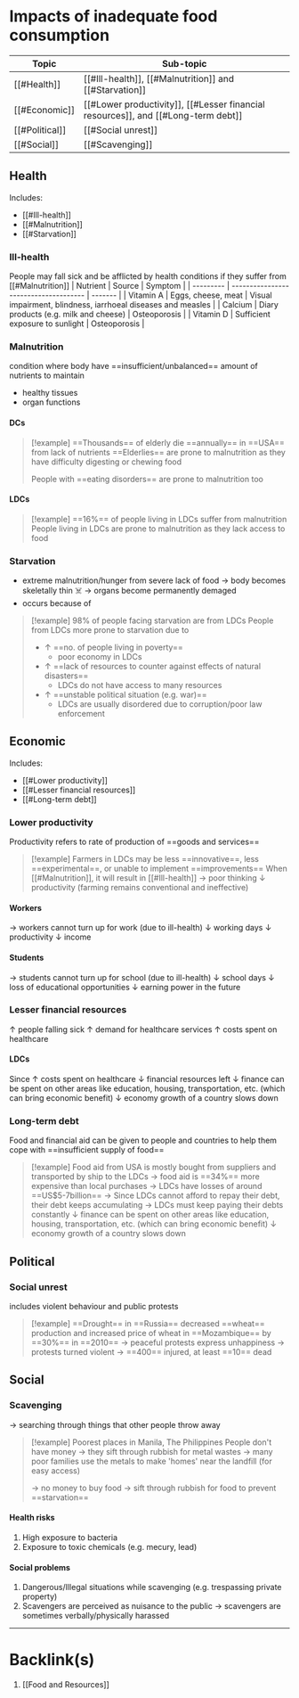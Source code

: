 # Impacts of inadequate food consumption
| Topic          | Sub-topic                                                                         |
| -------------- | --------------------------------------------------------------------------------- |
| [[#Health]]    | [[#Ill-health]], [[#Malnutrition]] and [[#Starvation]]                                             |
| [[#Economic]]  | [[#Lower productivity]], [[#Lesser financial resources]], and [[#Long-term debt]] |
| [[#Political]] | [[#Social unrest]]                                                                |
| [[#Social]]    | [[#Scavenging]]                                                                   |
## Health
Includes:
- [[#Ill-health]]
- [[#Malnutrition]]
- [[#Starvation]]
### Ill-health
People may fall sick and be afflicted by health conditions if they suffer from [[#Malnutrition]]
| Nutrient  | Source                                | Symptom |
| --------- | ------------------------------------- | ------- |
| Vitamin A | Eggs, cheese, meat                     | Visual impairment, blindness, iarrhoeal diseases and measles        |
| Calcium   | Diary products (e.g. milk and cheese) | Osteoporosis        |
| Vitamin D | Sufficient exposure to sunlight       | Osteoporosis        |
### Malnutrition
condition where body have ==insufficient/unbalanced== amount of nutrients to maintain
- healthy tissues
- organ functions
#### DCs
>[!example] ==Thousands== of elderly die ==annually== in ==USA== from lack of nutrients
>==Elderlies== are prone to malnutrition as they have difficulty digesting or chewing food
>
>People with ==eating disorders== are prone to malnutrition too
#### LDCs
>[!example] ==16%== of people living in LDCs suffer from malnutrition
>People living in LDCs are prone to malnutrition as they lack access to food
### Starvation
- extreme malnutrition/hunger from severe lack of food
    $\rightarrow$ body becomes skeletally thin ☠️
    $\rightarrow$ organs become permanently demaged
- occurs because of
>[!example] 98% of people facing starvation are from LDCs
>People from LDCs more prone to starvation due to
>- $\uparrow$ ==no. of people living in poverty==
>   - poor economy in LDCs
>- $\uparrow$ ==lack of resources to counter against effects of natural disasters==
>   - LDCs do not have access to many resources
>- $\uparrow$ ==unstable political situation (e.g. war)==
>   - LDCs are usually disordered due to corruption/poor law enforcement
## Economic
Includes:
- [[#Lower productivity]]
- [[#Lesser financial resources]]
- [[#Long-term debt]]
### Lower productivity
Productivity refers to rate of production of ==goods and services==
>[!example] Farmers in LDCs may be less ==innovative==, less ==experimental==, or unable to implement ==improvements==
When [[#Malnutrition]], it will result in [[#Ill-health]]
>$\rightarrow$ poor thinking
>$\downarrow$ productivity (farming remains conventional and ineffective)
#### Workers
$\rightarrow$ workers cannot turn up for work (due to ill-health)
$\downarrow$ working days
$\downarrow$ productivity
$\downarrow$ income
#### Students
$\rightarrow$ students cannot turn up for school (due to ill-health)
$\downarrow$ school days
$\downarrow$ loss of educational opportunities
$\downarrow$ earning power in the future
### Lesser financial resources
$\uparrow$ people falling sick
$\uparrow$ demand for healthcare services
$\uparrow$ costs spent on healthcare
#### LDCs
Since
$\uparrow$ costs spent on healthcare
$\downarrow$ financial resources left
$\downarrow$ finance can be spent on other areas like education, housing, transportation, etc. (which can bring economic benefit)
$\downarrow$ economy growth of a country slows down
### Long-term debt
Food and financial aid can be given to people and countries to help them cope with ==insufficient supply of food==
>[!example] Food aid from USA
>is mostly bought from suppliers and transported by ship to the LDCs
>$\rightarrow$ food aid is ==34%== more expensive than local purchases
>$\rightarrow$ LDCs have losses of around ==US$5-7billion==
>$\rightarrow$ Since LDCs cannot afford to repay their debt, their debt keeps accumulating
>$\rightarrow$ LDCs must keep paying their debts constantly
>$\downarrow$ finance can be spent on other areas like education, housing, transportation, etc. (which can bring economic benefit)
>$\downarrow$ economy growth of a country slows down
## Political
### Social unrest
includes violent behaviour and public protests
>[!example] ==Drought== in ==Russia== decreased ==wheat== production and increased price of wheat in ==Mozambique== by ==30%== in ==2010==
>$\rightarrow$ peaceful protests express unhappiness
>$\rightarrow$ protests turned violent
>$\rightarrow$ ==400== injured, at least ==10== dead
## Social
### Scavenging
$\rightarrow$ searching through things that other people throw away
>[!example] Poorest places in Manila, The Philippines
>People don't have money
>$\rightarrow$ they sift through rubbish for metal wastes
>$\rightarrow$ many poor families use the metals to make 'homes' near the landfill (for easy access)
>
>$\rightarrow$ no money to buy food
>$\rightarrow$ sift through rubbish for food to prevent ==starvation==
#### Health risks
1. High exposure to bacteria
2. Exposure to toxic chemicals (e.g. mecury, lead)
#### Social problems
1. Dangerous/Illegal situations while scavenging (e.g. trespassing private property)
2. Scavengers are perceived as nuisance to the public $\rightarrow$ scavengers are sometimes verbally/physically harassed

---
# Backlink(s)
1. [[Food and Resources]]